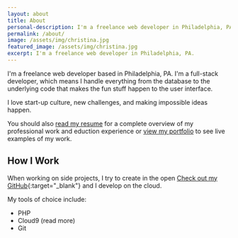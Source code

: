 ```yaml
---
layout: about
title: About
personal-description: I'm a freelance web developer in Philadelphia, PA.
permalink: /about/
image: /assets/img/christina.jpg
featured_image: /assets/img/christina.jpg
excerpt: I'm a freelance web developer in Philadelphia, PA.
---
```


I'm a freelance web developer based in Philadelphia, PA. 
I'm a full-stack developer, which means I handle everything from the database to the underlying code that makes the fun stuff happen to the user interface. 


I love start-up culture, new challenges, and making impossible ideas happen.

You should also [read my resume](/about/resume/) for a complete overview of my professional work and eduction experience or [view my portfolio](/portfolio/) to see live examples of my work.

## How I Work

When working on side projects, I try to create in the open [Check out my GitHub](https://github.com/christinabranson){:target="_blank"} and I develop on the cloud.

My tools of choice include:

* PHP
* Cloud9 (read more)
* Git